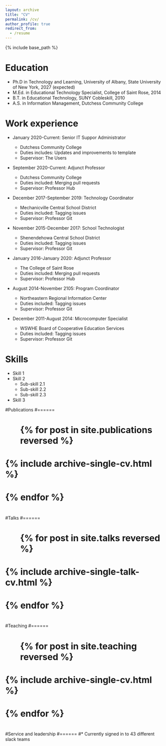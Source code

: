 ```yaml
---
layout: archive
title: "CV"
permalink: /cv/
author_profile: true
redirect_from:
  - /resume
---
```


{% include base_path %}

Education
======
* Ph.D in Technology and Learning, University of Albany, State University of New York, 2027 (expected)
* M.Ed. in Educational Technology Specialist, College of Saint Rose, 2014
* B.T. in Educational Technology, SUNY Cobleskill, 2010
* A.S. in Information Management, Dutchess Community College

Work experience
======
* January 2020-Current: Senior IT Suppor Administrator
  * Dutchess Community College
  * Duties includes: Updates and improvements to template
  * Supervisor: The Users

* September 2020-Current: Adjunct Professor 
  * Dutchess Community College
  * Duties included: Merging pull requests
  * Supervisor: Professor Hub

* December 2017-September 2019: Technology Coordinator
  * Mechanicville Central School District
  * Duties included: Tagging issues
  * Supervisor: Professor Git

* November 2015-December 2017:  School Technologist
  * Shenendehowa Central School District
  * Duties included: Tagging issues
  * Supervisor: Professor Git

* January 2016-January 2020: Adjunct Professor 
  * The College of Saint Rose
  * Duties included: Merging pull requests
  * Supervisor: Professor Hub

* August 2014-November 2105: Program Coordinator
  * Northeastern Regional Information Center
  * Duties included: Tagging issues
  * Supervisor: Professor Git

* December 2011-August 2014: Microcomputer Specialist
  * WSWHE Board of Cooperative Education Services
  * Duties included: Tagging issues
  * Supervisor: Professor Git

Skills
======
* Skill 1
* Skill 2
  * Sub-skill 2.1
  * Sub-skill 2.2
  * Sub-skill 2.3
* Skill 3

#Publications
#======
#  <ul>{% for post in site.publications reversed %}
#    {% include archive-single-cv.html %}
#  {% endfor %}</ul>
#  
#Talks
#======
#  <ul>{% for post in site.talks reversed %}
#    {% include archive-single-talk-cv.html  %}
#  {% endfor %}</ul>
#  
#Teaching
#======
#  <ul>{% for post in site.teaching reversed %}
#    {% include archive-single-cv.html %}
#  {% endfor %}</ul>
#  
#Service and leadership
#======
#* Currently signed in to 43 different slack teams
